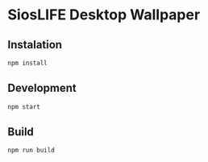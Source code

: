# SiosLIFE Desktop Wallpaper

## Instalation

```sh
npm install
```

## Development

```sh
npm start
```

## Build

```sh
npm run build
```
